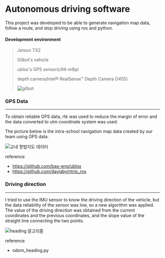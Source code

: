 # Autonomous driving software

This project was developed to be able to generate navigation map data, follow a route, and stop driving using ros and python.

#### Development environment
> Jetson TX2
> 
> Gilbot's vehicle
> 
> ublox's GPS sensor(c94-m8p)
> 
> depth camera(Intel® RealSense™ Depth Camera D455)
> 
> ![gilbot](https://user-images.githubusercontent.com/60971835/145783801-ea147618-47c3-4921-992f-9b91a93b157c.png)


### GPS Data
---

To obtain reliable GPS data, rtk was used to reduce the margin of error and the data converted to utm coordinate system was used.

The picture below is the intra-school navigation map data created by our team using GPS data.

![교내 항법지도 데이터](https://user-images.githubusercontent.com/60971835/145800246-aa256f5d-a76e-40bd-8369-500ee5d49b5f.png)

reference
+ https://github.com/bao-eng/ublox
+ https://github.com/dayjaby/ntrip_ros


### Driving direction
---

I tried to use the IMU sensor to know the driving direction of the vehicle, but the data reliability of the sensor was low, so a new algorithm was applied. The value of the driving direction was obtained from the current coordinates and the previous coordinates, and the slope value of the straight line connecting the two points.

![heading 알고리즘](https://user-images.githubusercontent.com/60971835/145800237-cfdd2257-aeb2-4fbd-bb6a-228f4eb89eae.png)

reference
+ odom_heading.py
